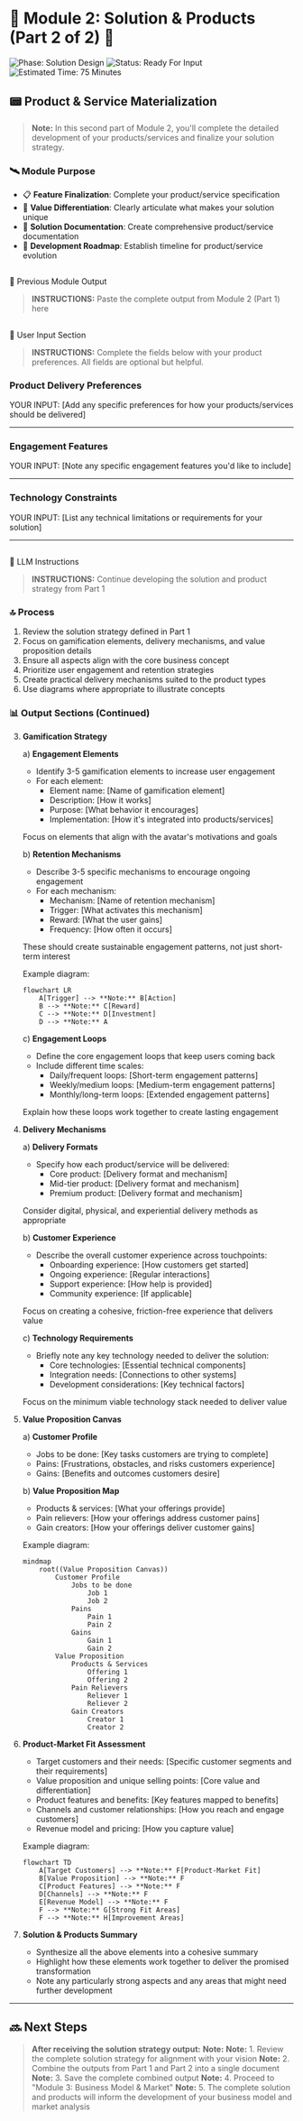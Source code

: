 # 🎯 Module 2: Solution & Products (Part 2 of 2) 🎯

![Phase: Solution Design](https://img.shields.io/badge/Phase-Solution_Design-5BCEFA?style=for-the-badge)
![Status: Ready For Input](https://img.shields.io/badge/Status-Ready_For_Input-22C55E?style=for-the-badge)
![Estimated Time: 75 Minutes](https://img.shields.io/badge/Estimated_Time-75_Minutes-F5A9B8?style=flat-square)

## 📟 Product & Service Materialization

> **Note:** In this second part of Module 2, you'll complete the detailed development of your products/services and finalize your solution strategy.

### 🛰️ Module Purpose

- 📋 **Feature Finalization**: Complete your product/service specification
- 💎 **Value Differentiation**: Clearly articulate what makes your solution unique
- 📐 **Solution Documentation**: Create comprehensive product/service documentation
- 📖 **Development Roadmap**: Establish timeline for product/service evolution

## 
📂 Previous Module Output

> **INSTRUCTIONS:** Paste the complete output from Module 2 (Part 1) here



## 
📝 User Input Section

> **INSTRUCTIONS:** Complete the fields below with your product preferences. All fields are optional but helpful.

### **Product Delivery Preferences**
YOUR INPUT: [Add any specific preferences for how your products/services should be delivered]

---

### **Engagement Features**
YOUR INPUT: [Note any specific engagement features you'd like to include]

---

### **Technology Constraints**
YOUR INPUT: [List any technical limitations or requirements for your solution]

---

## 
📓 LLM Instructions

> **INSTRUCTIONS:** Continue developing the solution and product strategy from Part 1

### 🔝 Process

1. Review the solution strategy defined in Part 1
2. Focus on gamification elements, delivery mechanisms, and value proposition details
3. Ensure all aspects align with the core business concept
4. Prioritize user engagement and retention strategies
5. Create practical delivery mechanisms suited to the product types
6. Use diagrams where appropriate to illustrate concepts

### 📊 Output Sections (Continued)

3. **Gamification Strategy**

   a) **Engagement Elements**
      - Identify 3-5 gamification elements to increase user engagement
      - For each element:
        - Element name: [Name of gamification element]
        - Description: [How it works]
        - Purpose: [What behavior it encourages]
        - Implementation: [How it's integrated into products/services]
      
      Focus on elements that align with the avatar's motivations and goals

   b) **Retention Mechanisms**
      - Describe 3-5 specific mechanisms to encourage ongoing engagement
      - For each mechanism:
        - Mechanism: [Name of retention mechanism]
        - Trigger: [What activates this mechanism]
        - Reward: [What the user gains]
        - Frequency: [How often it occurs]
      
      These should create sustainable engagement patterns, not just short-term interest
      
      Example diagram:
      ```mermaid
      flowchart LR
          A[Trigger] --> **Note:** B[Action]
          B --> **Note:** C[Reward]
          C --> **Note:** D[Investment]
          D --> **Note:** A
      ```

   c) **Engagement Loops**
      - Define the core engagement loops that keep users coming back
      - Include different time scales:
        - Daily/frequent loops: [Short-term engagement patterns]
        - Weekly/medium loops: [Medium-term engagement patterns]
        - Monthly/long-term loops: [Extended engagement patterns]
      
      Explain how these loops work together to create lasting engagement

4. **Delivery Mechanisms**

   a) **Delivery Formats**
      - Specify how each product/service will be delivered:
        - Core product: [Delivery format and mechanism]
        - Mid-tier product: [Delivery format and mechanism]
        - Premium product: [Delivery format and mechanism]
      
      Consider digital, physical, and experiential delivery methods as appropriate

   b) **Customer Experience**
      - Describe the overall customer experience across touchpoints:
        - Onboarding experience: [How customers get started]
        - Ongoing experience: [Regular interactions]
        - Support experience: [How help is provided]
        - Community experience: [If applicable]
      
      Focus on creating a cohesive, friction-free experience that delivers value

   c) **Technology Requirements**
      - Briefly note any key technology needed to deliver the solution:
        - Core technologies: [Essential technical components]
        - Integration needs: [Connections to other systems]
        - Development considerations: [Key technical factors]
      
      Focus on the minimum viable technology stack needed to deliver value

5. **Value Proposition Canvas**
   
   a) **Customer Profile**
      - Jobs to be done: [Key tasks customers are trying to complete]
      - Pains: [Frustrations, obstacles, and risks customers experience]
      - Gains: [Benefits and outcomes customers desire]
   
   b) **Value Proposition Map**
      - Products & services: [What your offerings provide]
      - Pain relievers: [How your offerings address customer pains]
      - Gain creators: [How your offerings deliver customer gains]
   
   Example diagram:
   ```mermaid
   mindmap
       root((Value Proposition Canvas))
           Customer Profile
               Jobs to be done
                   Job 1
                   Job 2
               Pains
                   Pain 1
                   Pain 2
               Gains
                   Gain 1
                   Gain 2
           Value Proposition
               Products & Services
                   Offering 1
                   Offering 2
               Pain Relievers
                   Reliever 1
                   Reliever 2
               Gain Creators
                   Creator 1
                   Creator 2
   ```

6. **Product-Market Fit Assessment**
   - Target customers and their needs: [Specific customer segments and their requirements]
   - Value proposition and unique selling points: [Core value and differentiation]
   - Product features and benefits: [Key features mapped to benefits]
   - Channels and customer relationships: [How you reach and engage customers]
   - Revenue model and pricing: [How you capture value]
   
   Example diagram:
   ```mermaid
   flowchart TD
       A[Target Customers] --> **Note:** F[Product-Market Fit]
       B[Value Proposition] --> **Note:** F
       C[Product Features] --> **Note:** F
       D[Channels] --> **Note:** F
       E[Revenue Model] --> **Note:** F
       F --> **Note:** G[Strong Fit Areas]
       F --> **Note:** H[Improvement Areas]
   ```

7. **Solution & Products Summary**
   - Synthesize all the above elements into a cohesive summary
   - Highlight how these elements work together to deliver the promised transformation
   - Note any particularly strong aspects and any areas that might need further development


---


## 🔜 Next Steps

> **After receiving the solution strategy output:**
> **Note:** 
> **Note:** 1. Review the complete solution strategy for alignment with your vision
> **Note:** 2. Combine the outputs from Part 1 and Part 2 into a single document
> **Note:** 3. Save the complete combined output
> **Note:** 4. Proceed to "Module 3: Business Model & Market" 
> **Note:** 5. The complete solution and products will inform the development of your business model and market analysis




